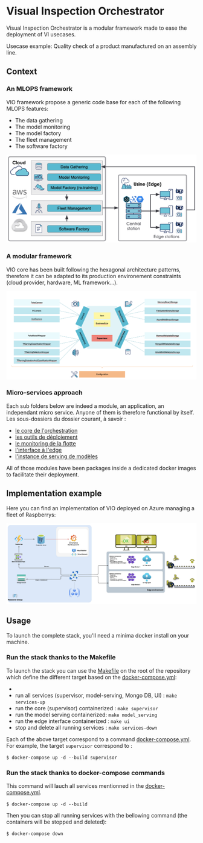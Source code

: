 # Visual Inspection Orchestrator

Visual Inspection Orchestrator is a modular framework made to ease the deployment of VI usecases.

Usecase example: Quality check of a product manufactured on an assembly line.

## Context

### An MLOPS framework

VIO framework propose a generic code base for each of the following MLOPS features:

- The data gathering
- The model monitoring
- The model factory
- The fleet management
- The software factory

 ![vio-mlops](images/vio_mlops.png)
 
### A modular framework

VIO core has been built following the hexagonal architecture patterns, therefore it can be adapted to its production environement constraints (cloud provider, hardware, ML framework...).

![vio-hexagonal-architecture](images/vio_hexagonal_architecture.png)

### Micro-services approach

Each sub folders below are indeed a module, an application, an independant micro service. Anyone of them is therefore functional by itself.
Les sous-dossiers du dossier courant, à savoir :

- [le core de l'orchestration](supervisor.md) 
- [les outils de déploiement](deployment.md)
- [le monitoring de la flotte](monitoring.md)
- [l'interface à l'edge](edge_interface.md)
- [l'instance de serving de modèles](model_serving.md)

All of those modules have been packages inside a dedicated docker images to facilitate their deployment.

## Implementation example

Here you can find an implementation of VIO deployed on Azure managing a fleet of Raspberrys:
 
 ![vio-architecture-stack](images/vio_azure_stack.png)


## Usage

To launch the complete stack, you'll need a minima docker install on your machine.

### Run the stack thanks to the Makefile

To launch the stack you can use the [Makefile](../Makefile) on the root of the repository which define the different target based on the [docker-compose.yml](../docker-compose.yml):

- 
- run all services (supervisor, model-serving, Mongo DB, UI) : `make services-up`
- run the core (supervisor) containerized : `make supervisor`
- run the model serving containerized: `make model_serving`
- run the edge interface containerized : `make ui`
- stop and delete all running services : `make services-down`

Each of the above target correspond to a command [docker-compose.yml](../docker-compose.yml). For example, the target `supervisor` correspond to :

```shell
$ docker-compose up -d --build supervisor
```


### Run the stack thanks to docker-compose commands

This command will lauch all services mentionned in the [docker-compose.yml](../docker-compose.yml). 

```shell
$ docker-compose up -d --build
```

Then you can stop all running services with the bellowing command (the containers will be stopped and deleted):

```shell
$ docker-compose down
```
